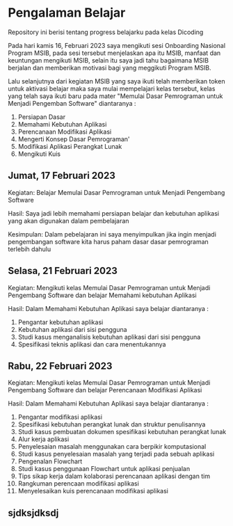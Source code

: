 # Pengalaman Belajar
Repository ini berisi tentang progress belajarku pada kelas Dicoding

Pada hari kamis 16, Februari 2023 saya mengikuti sesi Onboarding Nasional Program MSIB, pada sesi tersebut menjelaskan apa itu MSIB, manfaat dan keuntungan mengikuti MSIB, selain itu saya jadi tahu bagaimana MSIB berjalan dan memberikan motivasi bagi yang meggikuti Program MSIB.

Lalu selanjutnya dari kegiatan MSIB yang saya ikuti telah memberikan token untuk aktivasi belajar maka saya mulai mempelajari kelas tersebut, kelas yang telah saya ikuti baru pada mater "Memulai Dasar Pemrograman untuk Menjadi Pengemban Software" diantaranya :
1. Persiapan Dasar
2. Memahami Kebutuhan Aplikasi
3. Perencanaan Modifikasi Aplikasi
4. Mengerti Konsep Dasar Pemrograman'
5. Modifikasi Aplikasi Perangkat Lunak
6. Mengikuti Kuis

## Jumat, 17 Februari 2023
Kegiatan: Belajar Memulai Dasar Pemrograman untuk Menjadi Pengembang Software

Hasil: Saya jadi lebih memahami persiapan belajar dan kebutuhan aplikasi yang akan digunakan dalam pembelajaran

Kesimpulan: Dalam pebelajaran ini saya menyimpulkan jika ingin menjadi pengembangan software kita harus paham dasar dasar pemrograman terlebih dahulu

## Selasa, 21 Februari 2023

Kegiatan: Mengikuti kelas Memulai Dasar Pemrograman untuk Menjadi Pengembang Software dan belajar Memahami kebutuhan Aplikasi

Hasil: Dalam Memahami Kebutuhan Aplikasi saya belajar diantaranya :
1.  Pengantar kebutuhan aplikasi
2. Kebutuhan aplikasi dari sisi pengguna
3. Studi kasus menganalisis kebutuhan aplikasi dari sisi pengguna
4. Spesifikasi teknis aplikasi dan cara menentukannya

## Rabu, 22 Februari 2023

Kegiatan: Mengikuti kelas Memulai Dasar Pemrograman untuk Menjadi Pengembang Software dan belajar Perencanaan Modifikasi Aplikasi

Hasil: Dalam Memahami Kebutuhan Aplikasi saya belajar diantaranya :
1.  Pengantar  modifikasi aplikasi
2. Spesifikasi kebutuhan perangkat lunak dan struktur penulisannya
3. Studi kasus pembuatan dokumen spesifikasi kebutuhan perangkat lunak
4. Alur kerja aplikasi
5. Penyelesaian masalah menggunakan cara berpikir komputasional
6. Studi kasus penyelesaian masalah yang terjadi pada sebuah aplikasi
7. Pengenalan Flowchart
8. Studi kasus penggunaan Flowchart untuk aplikasi penjualan
9. Tips sikap kerja dalam kolaborasi perencanaan aplikasi dengan tim
10. Rangkuman perencaan modifikasi aplikasi
11. Menyelesaikan kuis perencanaan modifikasi aplikasi

## sjdksjdksdj
